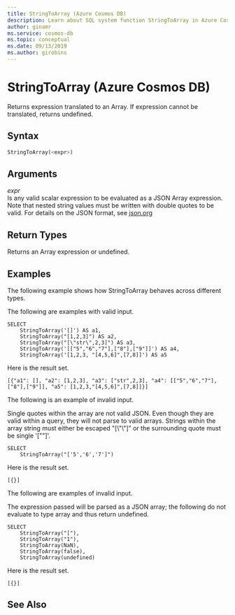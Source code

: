 ```yaml
---
title: StringToArray (Azure Cosmos DB)
description: Learn about SQL system function StringToArray in Azure Cosmos DB.
author: ginamr
ms.service: cosmos-db
ms.topic: conceptual
ms.date: 09/13/2019
ms.author: girobins
---
```

# StringToArray (Azure Cosmos DB)
 Returns expression translated to an Array. If expression cannot be translated, returns undefined.  
  
## Syntax
  
```sql  
StringToArray(<expr>)  
```  
  
## Arguments
  
*expr*  
   Is any valid scalar expression to be evaluated as a JSON Array expression. Note that nested string values must be written with double quotes to be valid. For details on the JSON format, see [json.org](https://json.org/)
  
## Return Types
  
  Returns an Array expression or undefined. 
  
## Examples
  
  The following example shows how StringToArray behaves across different types. 
  
 The following are examples with valid input.

```
SELECT 
    StringToArray('[]') AS a1, 
    StringToArray("[1,2,3]") AS a2,
    StringToArray("[\"str\",2,3]") AS a3,
    StringToArray('[["5","6","7"],["8"],["9"]]') AS a4,
    StringToArray('[1,2,3, "[4,5,6]",[7,8]]') AS a5
```

Here is the result set.

```
[{"a1": [], "a2": [1,2,3], "a3": ["str",2,3], "a4": [["5","6","7"],["8"],["9"]], "a5": [1,2,3,"[4,5,6]",[7,8]]}]
```

The following is an example of invalid input. 
   
 Single quotes within the array are not valid JSON.
Even though they are valid within a query, they will not parse to valid arrays. 
 Strings within the array string must either be escaped "[\\"\\"]" or the surrounding quote must be single '[""]'.

```
SELECT
    StringToArray("['5','6','7']")
```

Here is the result set.

```
[{}]
```

The following are examples of invalid input.
   
 The expression passed will be parsed as a JSON array; the following do not evaluate to type array and thus return undefined.
   
```
SELECT
    StringToArray("["),
    StringToArray("1"),
    StringToArray(NaN),
    StringToArray(false),
    StringToArray(undefined)
```

Here is the result set.

```
[{}]
```


## See Also
